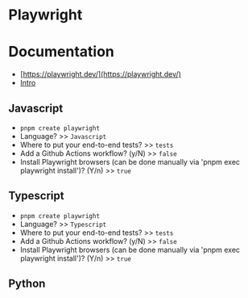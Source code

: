 # Playwright

# Documentation

* [https://playwright.dev/](https://playwright.dev/)
* [Intro](https://playwright.dev/docs/intro)

## Javascript

* `pnpm create playwright`
* Language? >> `Javascript`
* Where to put your end-to-end tests? >> `tests`
* Add a Github Actions workflow? (y/N) >> `false`
* Install Playwright browsers (can be done manually via 'pnpm exec playwright install')? (Y/n) >> `true`

## Typescript

* `pnpm create playwright`
* Language? >> `Typescript`
* Where to put your end-to-end tests? >> `tests`
* Add a Github Actions workflow? (y/N) >> `false`
* Install Playwright browsers (can be done manually via 'pnpm exec playwright install')? (Y/n) >> `true`

## Python